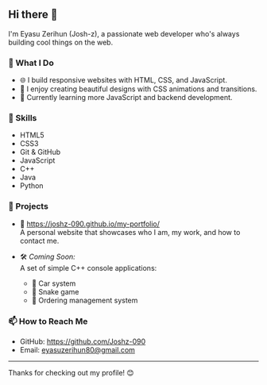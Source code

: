 ## Hi there 👋

I'm Eyasu Zerihun (Josh-z), a passionate web developer who's always building cool things on the web.

### 💼 What I Do
- 🌐 I build responsive websites with HTML, CSS, and JavaScript.
- 🎨 I enjoy creating beautiful designs with CSS animations and transitions.
- 🚀 Currently learning more JavaScript and backend development.

### 🧠 Skills
- HTML5
- CSS3 
- Git & GitHub
- JavaScript 
- C++
- Java
- Python

### 🌟 Projects
- 🔗 https://joshz-090.github.io/my-portfolio/  
  A personal website that showcases who I am, my work, and how to contact me.

- 🛠️ *Coming Soon:*  
  A set of simple C++ console applications:
  - 🚗 Car system  
  - 🐍 Snake game  
  - 🛒 Ordering management system


### 📫 How to Reach Me
- GitHub: https://github.com/Joshz-090
- Email: eyasuzerihun80@gmail.com

---

Thanks for checking out my profile! 😊
